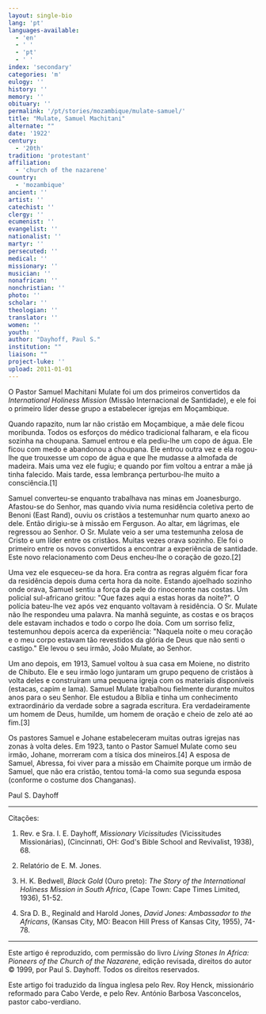```yaml
---
layout: single-bio
lang: 'pt'
languages-available:
  - 'en'
  - ' '
  - 'pt'
  - ' '
index: 'secondary'
categories: 'm'
eulogy: ''
history: ''
memory: ''
obituary: ''
permalink: '/pt/stories/mozambique/mulate-samuel/'
title: "Mulate, Samuel Machitani"
alternate: ""
date: '1922'
century:
  - '20th'
tradition: 'protestant'
affiliation:
  - 'church of the nazarene'
country:
  - 'mozambique'
ancient: ''
artist: ''
catechist: ''
clergy: ''
ecumenist: ''
evangelist: ''
nationalist: ''
martyr: ''
persecuted: ''
medical: ''
missionary: ''
musician: ''
nonafrican: ''
nonchristian: ''
photo: ''
scholar: ''
theologian: ''
translator: ''
women: ''
youth: ''
author: "Dayhoff, Paul S."
institution: ""
liaison: ""
project-luke: ''
upload: 2011-01-01
---
```




O Pastor Samuel Machitani Mulate foi um dos primeiros convertidos da *International Holiness Mission* (Missão Internacional de Santidade), e ele foi o primeiro líder desse grupo a estabelecer igrejas em Moçambique.

Quando rapazito, num lar não cristão em Moçambique, a mãe dele ficou moribunda. Todos os esforços do médico tradicional falharam, e ela ficou sozinha na choupana. Samuel entrou e ela pediu-lhe um copo de água. Ele ficou com medo e abandonou a choupana. Ele entrou outra vez e ela rogou-lhe que trouxesse um copo de água e que lhe mudasse a almofada de madeira. Mais uma vez ele fugiu; e quando por fim voltou a entrar a mãe já tinha falecido. Mais tarde, essa lembrança perturbou-lhe muito a consciência.[1]

Samuel converteu-se enquanto trabalhava nas minas em Joanesburgo. Afastou-se do Senhor, mas quando vivia numa residência coletiva perto de Benoni (East Rand), ouviu os cristãos a testemunhar num quarto anexo ao dele. Então dirigiu-se à missão em Ferguson. Ao altar, em lágrimas, ele regressou ao Senhor. O Sr. Mulate veio a ser uma testemunha zelosa de Cristo e um líder entre os cristãos. Muitas vezes orava sozinho. Ele foi o primeiro entre os novos convertidos a encontrar a experiência de santidade. Este novo relacionamento com Deus encheu-lhe o coração de gozo.[2]

Uma vez ele esqueceu-se da hora. Era contra as regras alguém ficar fora da residência depois duma certa hora da noite. Estando ajoelhado sozinho onde orava, Samuel sentiu a força da pele do rinoceronte nas costas. Um policial sul-africano gritou: "Que fazes aqui a estas horas da noite?". O polícia bateu-lhe vez após vez enquanto voltavam à residência. O Sr. Mulate não lhe respondeu uma palavra. Na manhã seguinte, as costas e os braços dele estavam inchados e todo o corpo lhe doía. Com um sorriso feliz, testemunhou depois acerca da experiência: "Naquela noite o meu coração e o meu corpo estavam tão revestidos da glória de Deus que não senti o castigo." Ele levou o seu irmão, João Mulate, ao Senhor.

Um ano depois, em 1913, Samuel voltou à sua casa em Moiene, no distrito de Chibuto. Ele e seu irmão logo juntaram um grupo pequeno de cristãos à volta deles e construíram uma pequena igreja com os materiais disponíveis (estacas, capim e lama). Samuel Mulate trabalhou fielmente durante muitos anos para o seu Senhor. Ele estudou a Bíblia e tinha um conhecimento extraordinário da verdade sobre a sagrada escritura. Era verdadeiramente um homem de Deus, humilde, um homem de oração e cheio de zelo até ao fim.[3]

Os pastores Samuel e Johane estabeleceram muitas outras igrejas nas zonas à volta deles. Em 1923, tanto o Pastor Samuel Mulate como seu irmão, Johane, morreram com a tísica dos mineiros.[4] A esposa de Samuel, Abressa, foi viver para a missão em Chaimite porque um irmão de Samuel, que não era cristão, tentou tomá-la como sua segunda esposa (conforme o costume dos Changanas).

Paul S. Dayhoff

---

Citações:

1. Rev. e Sra. I. E. Dayhoff, *Missionary Vicissitudes* (Vicissitudes Missionárias), (Cincinnati, OH: God's Bible School and Revivalist, 1938), 68.

2. Relatório de E. M. Jones.

3. H. K. Bedwell, *Black Gold* (Ouro preto): *The Story of the International Holiness Mission in South Africa*, (Cape Town: Cape Times Limited, 1936), 51-52.

4. Sra D. B., Reginald and Harold Jones, *David Jones: Ambassador to the Africans*, (Kansas City, MO: Beacon Hill Press of Kansas City, 1955), 74-78.

---

Este artigo é reproduzido, com permissão do livro *Living Stones In Africa: Pioneers of the Church of the Nazarene*, edição revisada, direitos do autor © 1999, por Paul S. Dayhoff.  Todos os direitos reservados.

Este artigo foi traduzido da língua inglesa pelo Rev. Roy Henck, missionário reformado para Cabo Verde, e pelo Rev. António Barbosa Vasconcelos, pastor cabo-verdiano.